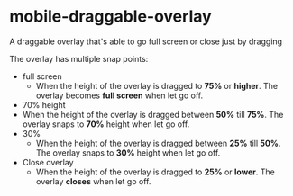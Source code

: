 # mobile-draggable-overlay
A draggable overlay that's able to go full screen or close just by dragging

The overlay has multiple snap points:
- full screen
  - When the height of the overlay is dragged to **75%** or **higher**. The overlay becomes **full screen** when let go off.
- 70% height
 - When the height of the overlay is dragged between **50%** till **75%**. The overlay snaps to **70%** height when let go off.
- 30%
  - When the height of the overlay is dragged between **25%** till **50%**. The overlay snaps to **30%** height when let go off.
- Close overlay
  - When the height of the overlay is dragged to **25%** or **lower**. The overlay **closes** when let go off.
